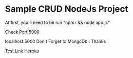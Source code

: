 <h1> Sample CRUD NodeJs Project </h1>

<p> At first, you'll need to be run  "npm i && node app.js"</p>
<p> Check Port 5000 </p>
<p> localhost:5000  Don't Forget to MongoDb . Thanks </p>

<a href="https://dashboard.heroku.com/apps/radiant-hamlet-98970/deploy/heroku-git" > Test Link Heroku </a>
